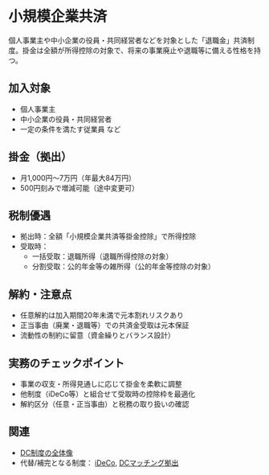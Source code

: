 # 小規模企業共済

個人事業主や中小企業の役員・共同経営者などを対象とした「退職金」共済制度。掛金は全額が所得控除の対象で、将来の事業廃止や退職等に備える性格を持つ。

## 加入対象
- 個人事業主
- 中小企業の役員・共同経営者
- 一定の条件を満たす従業員 など

## 掛金（拠出）
- 月1,000円～7万円（年最大84万円）
- 500円刻みで増減可能（途中変更可）

## 税制優遇
- 拠出時：全額「小規模企業共済等掛金控除」で所得控除
- 受取時：
  - 一括受取：退職所得（退職所得控除の対象）
  - 分割受取：公的年金等の雑所得（公的年金等控除の対象）

## 解約・注意点
- 任意解約は加入期間20年未満で元本割れリスクあり
- 正当事由（廃業・退職等）での共済金受取は元本保証
- 流動性の制約に留意（資金繰りとバランス設計）

## 実務のチェックポイント
- 事業の収支・所得見通しに応じて掛金を柔軟に調整
- 他制度（iDeCo等）と組合せて受取時の控除枠を最適化
- 解約区分（任意・正当事由）と税務の取り扱いの確認

## 関連
- [DC制度の全体像](DC制度解説.md)
- 代替/補完となる制度： [iDeCo](ideco.md), [DCマッチング拠出](dc-matching.md)

